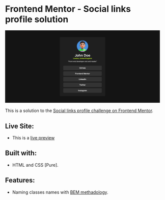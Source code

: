# Frontend Mentor - Social links profile solution

![Screenshot of the website](./assets/preview/screenshot.png)

This is a solution to the [Social links profile challenge on Frontend Mentor](https://www.frontendmentor.io/challenges/social-links-profile-UG32l9m6dQ).

## Live Site:
- This is a [live preview](https://iabdwahab.github.io/frontend-mentor-solutions/solutions/social-links-profile)

## Built with:

- HTML and CSS [Pure].

## Features:

- Naming classes names with [BEM methadology](https://en.bem.info/methodology/).

